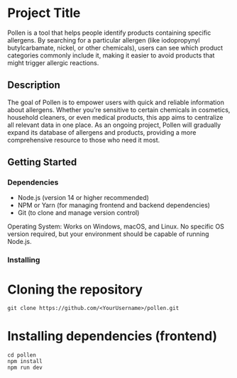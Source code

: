 # Project Title

Pollen is a tool that helps people identify products containing specific allergens. By searching for a particular allergen (like iodopropynyl butylcarbamate, nickel, or other chemicals), users can see which product categories commonly include it, making it easier to avoid products that might trigger allergic reactions.

## Description

The goal of Pollen is to empower users with quick and reliable information about allergens. Whether you’re sensitive to certain chemicals in cosmetics, household cleaners, or even medical products, this app aims to centralize all relevant data in one place. As an ongoing project, Pollen will gradually expand its database of allergens and products, providing a more comprehensive resource to those who need it most.

## Getting Started

### Dependencies

* Node.js (version 14 or higher recommended)
* NPM or Yarn (for managing frontend and backend dependencies)
* Git (to clone and manage version control)

Operating System: Works on Windows, macOS, and Linux. No specific OS version required, but your environment should be capable of running Node.js.

### Installing

# Cloning the repository
```
git clone https://github.com/<YourUsername>/pollen.git
```

# Installing dependencies (frontend)
```
cd pollen
npm install
npm run dev
```

